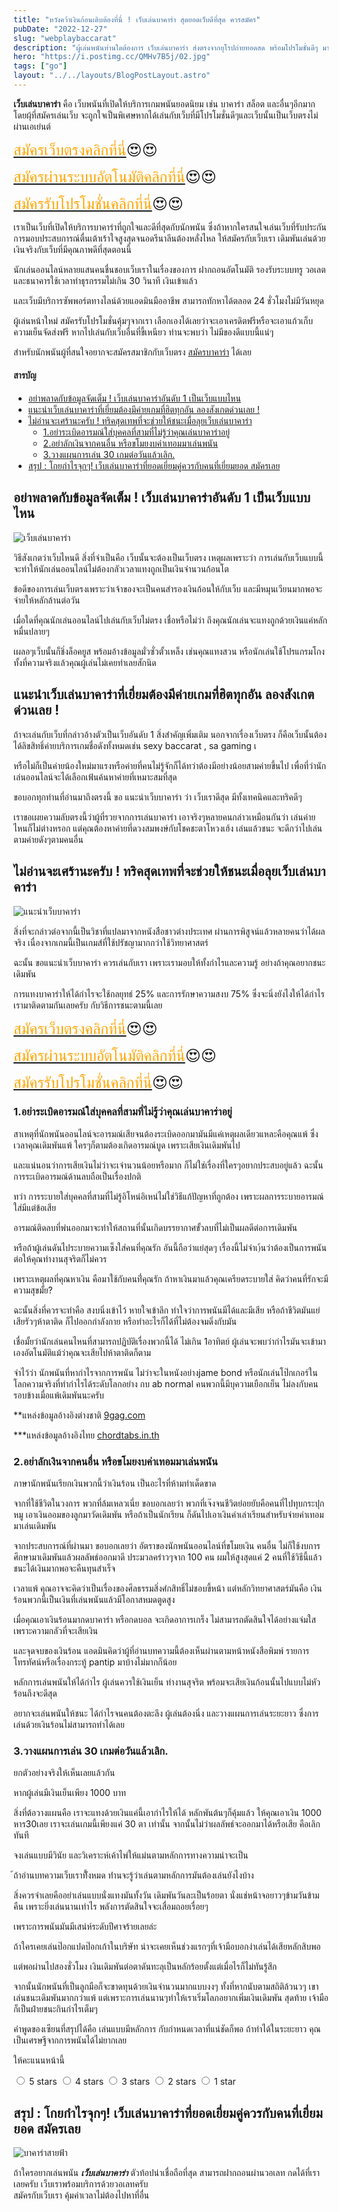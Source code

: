 ```yaml
---
title: "หวังคว้าเงินก้อนเติบต้องที่นี่ ! เว็บเล่นบาคาร่า สุดยอดเว็บดีที่สุด ควรสมัคร"
pubDate: "2022-12-27"
slug: "webplaybaccarat"
description: "ผู้เล่นพนันท่านใดต้องการ เว็บเล่นบาคาร่า ส่งตรงจากยุโรปถ่ายทอดสด พร้อมโปรโมชั่นดีๆ มาสมัครทางนี้สิ เรามีประสบการณ์และการบริการเหนือใคร"
hero: "https://i.postimg.cc/QMHv7B5j/02.jpg"
tags: ["go"]
layout: "../../layouts/BlogPostLayout.astro"
---
```


**เว็บเล่นบาคาร่า** คือ เว็บพนันที่เปิดให้บริการเกมพนันยอดนิยม เช่น บาคาร่า สล็อต และอื่นๆอีกมาก โดยผุ้ที่สมัครเล่นเว็บ จะถูกใจเป็นพิเศษหากได้เล่นกับเว็บที่มีโปรโมชั่นดีๆและเว็บนั้นเป็นเว็บตรงไม่ผ่านเอเย่นต์

<font size= "5">[<span style="color:orange">สมัครเว็บตรงคลิกที่นี่</span>](https://nazavip.com/26174/t41626o2r59456244323y2m2l464p4)😍😍</font>

<font size= "5">[<span style="color:orange">สมัครผ่านระบบอัตโนมัติคลิกที่นี่</span>](https://nazavip.com/26174/t41626o2r59456244323y2m2l464p4)😍😍</font>

<font size= "5">[<span style="color:orange">สมัครรับโปรโมชั่นคลิกที่นี</span>่](https://nazavip.com/26174/t41626o2r59456244323y2m2l464p4)😍😍</font>

เราเป็นเว็บที่เปิดให้บริการบาคาร่าที่ถูกใจและดีที่สุดกับนักพนัน ซึ่งถ้าหากใครสนใจเล่นเว็บที่รับประกันการมอบประสบการณ์ตื่นเต้าเร้าใจสูงสุดจนอดรีนาลีนต้องหลั่งไหล ให้สมัครกับเว็บเรา เดิมพันเล่นด้วยเงินจริงกับเว็บที่มีคุณภาพดีที่สุดตอนนี้

นักเล่นออนไลน์หลายแสนคนชื่นชอบเว็บเราในเรื่องของการ ฝากถอนอัตโนมัติ รองรับระบบทรู วอเลต และธนาคารใช้เวลาทำธุรกรรมไม่เกิน 30 วินาที เงินเข้าแล้ว 

และเว็บมีบริการซัพพอร์ตทางไลน์ด้วยแอดมินมืออาชีพ สามารถทักหาได้ตลอด 24 ชั่วโมงไม่มีวันหยุด 

ผู้เล่นหน้าใหม่ สมัครรับโปรโมชั่นคุ้มๆจากเรา เลือกเองได้เลยว่าจะเอาเครดิตฟรีหรือจะเอาแก้วเก็บความเย็นจัดส่งฟรี หากไปเล่นกับเว็บอื่นที่ขี้เหนียว ท่านจะพบว่า ไม่มีของดีแบบนี้แน่ๆ


สำหรับนักพนันผู้ที่สนใจอยากจะสมัครสมาชิกกับเว็บตรง [สมัครบาคาร่า](https://mvpzero.netlify.app/posts/registerbaccarat/) ได้เลย  


#### สารบัญ
- [อย่าพลาดกับข้อมูลจัดเต็ม ! เว็บเล่นบาคาร่าอันดับ 1 เป็นเว็บแบบไหน ](#อย่าพลาดกับข้อมูลจัดเต็ม--เว็บเล่นบาคาร่าอันดับ-1-เป็นเว็บแบบไหน-)
- [แนะนำเว็บเล่นบาคาร่าที่เยี่ยมต้องมีค่ายเกมที่ฮิตทุกอัน ลองสังเกตด่วนเลย !](#แนะนำเว็บเล่นบาคาร่าที่เยี่ยมต้องมีค่ายเกมที่ฮิตทุกอัน-ลองสังเกตด่วนเลย-)
- [ไม่อ่านจะเศร้านะครับ ! ทริคสุดเทพที่จะช่วยให้ชนะเมื่อลุยเว็บเล่นบาคาร่า](#ไม่อ่านจะเศร้านะครับ--ทริคสุดเทพที่จะช่วยให้ชนะเมื่อลุยเว็บเล่นบาคาร่า)
  - [1.อย่าระเบิดอารมณ์ใส่บุคคลที่สามที่ไม่รู้ว่าคุณเล่นบาคาร่าอยู่](#1อย่าระเบิดอารมณ์ใส่บุคคลที่สามที่ไม่รู้ว่าคุณเล่นบาคาร่าอยู่)
  - [2.อย่าลักเงินจากคนอื่น หรือขโมยงบค่าเทอมมาเล่นพนัน](#2อย่าลักเงินจากคนอื่น-หรือขโมยงบค่าเทอมมาเล่นพนัน)
  - [3.วางแผนการเล่น 30 เกมต่อวันแล้วเลิก.](#3วางแผนการเล่น-30-เกมต่อวันแล้วเลิก)
- [สรุป : โกยกำไรจุกๆ! เว็บเล่นบาคาร่าที่ยอดเยี่ยมคู่ควรกับคนที่เยี่ยมยอด สมัครเลย](#สรุป--โกยกำไรจุกๆ-เว็บเล่นบาคาร่าที่ยอดเยี่ยมคู่ควรกับคนที่เยี่ยมยอด-สมัครเลย)



## อย่าพลาดกับข้อมูลจัดเต็ม ! เว็บเล่นบาคาร่าอันดับ 1 เป็นเว็บแบบไหน <a name="01"></a>




![เว็บเล่นบาคาร่า](https://i.postimg.cc/439BZpVH/03.jpg)

วิธีสังเกตว่าเว็บไหนดี สิ่งที่จำเป็นคือ เว็บนั้นจะต้องเป็นเว็บตรง   เหตุผลเพราะว่า การเล่นกับเว็บแบบนี้จะทำให้นักเล่นออนไลน์ไม่ต้องกลัวเวลาแทงถูกเป็นเงินจำนวนก้อนโต 

ข้อดีของการเล่นเว็บตรงเพราะว่าเจ้าของจะเป็นคนสำรองเงินก้อนให้กับเว็บ และมีหมุนเวียนมากพอจะจ่ายให้หลักล้านต่อวัน

เมื่อใดที่คุณนักเล่นออนไลน์ไปเล่นกับเว็บไม่ตรง เชื่อหรือไม่ว่า ถึงคุณนักเล่นจะแทงถูกด้วยเงินแค่หลักหมื่นปลายๆ 

เผลอๆเว็บนั้นก็ชิ่งล็อคยูส พร้อมอ้างข้อมูลมั่วซั่วตั้วเหล็ง เช่นคุณแทงสวน หรือนักเล่นใช้โปรแกรมโกง ทั้งที่ความจริงแล้วคุณผู้เล่นไม่เคยทำเลยสักนิด

## แนะนำเว็บเล่นบาคาร่าที่เยี่ยมต้องมีค่ายเกมที่ฮิตทุกอัน ลองสังเกตด่วนเลย !


ถ้าจะเล่นกับเว็บที่กล่าวอ้างตัวเป็นเว็บอันดับ 1 สิ่งสำคัญเพิ่มเติม นอกจากเรื่องเว็บตรง ก็คือเว็บนั้นต้องได้ลิขสิทธิ์ค่ายบริการเกมชื่อดังทั้งหมดเช่น sexy baccarat , sa gaming เ 

หรือไม่ก็เป็นค่ายน้องใหม่มาแรงหรือค่ายที่คนไม่รู้จักก็ได้ทว่าต้องมีอย่างน้อยสามค่ายขึ้นไป เพื่อที่ว่านักเล่นออนไลน์จะได้เลือกเฟ้นค้นหาค่ายที่เหมาะสมที่สุด

ขอบอกทุกท่านที่อ่านมาถึงตรงนี้ ขอ แนะนำเว็บบาคาร่า ว่า เว็บเราดีสุด มีทั้งเทคนิคและทริคดีๆ

เราขอเผยความลับตรงนี้ว่าผู้ที่รวยจากการเล่นบาคาร่า เอาจริงๆหลายคนกล่าวเหมือนกันว่า เล่นค่ายไหนก็ไม่ต่างหรอก แต่คุณต้องหาค่ายที่ดวงสมพงษ์กับโชคชะตาโหวงเฮ้ง เล่นแล้วชนะ จะดีกว่าไปเล่นตามค่ายดังๆตามคนอื่น

## ไม่อ่านจะเศร้านะครับ ! ทริคสุดเทพที่จะช่วยให้ชนะเมื่อลุยเว็บเล่นบาคาร่า


![แนะนำเว็บบาคาร่า](https://i.postimg.cc/zDn6TYLH/01.jpg)


สิ่งที่จะกล่าวต่อจากนี้เป็นวิชาที่แปลมาจากหนังสือชาวต่างประเทศ ผ่านการพิสูจน์แล้วหลายคนว่าได้ผลจริง  เนื่องจากเกมนี้เป็นเกมส์ที่ใช้ปรัชญามากกว่าใช้วิทยาศาสตร์ 

ฉะนั้น ขอแนะนำเว็บบาคาร่า ควรเล่นกับเรา เพราะเรามอบให้ทั้งกำไรและความรู้ 
อย่างถ้าคุณอยากชนะเดิมพัน 

การแทงบาคาร่าให้ได้กำไรจะใช้กลยุทธ์ 25% และการรักษาความสงบ 75%  ซึ่งจะนิ่งยังไงให้ได้กำไร เรามาติดตามกันเลยครับ กับวิธีการชนะตามนี้เลย

<font size= "5">[<span style="color:orange">สมัครเว็บตรงคลิกที่นี่</span>](https://nazavip.com/26174/t41626o2r59456244323y2m2l464p4)😍😍</font>

<font size= "5">[<span style="color:orange">สมัครผ่านระบบอัตโนมัติคลิกที่นี่</span>](https://nazavip.com/26174/t41626o2r59456244323y2m2l464p4)😍😍</font>

<font size= "5">[<span style="color:orange">สมัครรับโปรโมชั่นคลิกที่นี</span>่](https://nazavip.com/26174/t41626o2r59456244323y2m2l464p4)😍😍</font>

 
### 1.อย่าระเบิดอารมณ์ใส่บุคคลที่สามที่ไม่รู้ว่าคุณเล่นบาคาร่าอยู่


สาเหตุที่นักพนันออนไลน์จะอารมณ์เสียจนต้องระเบิดออกมามันมีแค่เหตุผลเดียวแหละคือคุณแพ้ ซึ่งเวลาคุณเดิมพันแพ้ ใครๆก็ตามต้องเกิดอารมณ์บูด เพราะเสียเงินเดิมพันไป

และแน่นอนว่าการเสียเงินไม่ว่าจะเจำนวนน้อยหรือมาก ก็ไม่ใช่เรื่องที่ใครๆอยากประสบอยู่แล้ว ฉะนั้นการระเบิดอารมณ์ด้านลบถือเป็นเรื่องปกติ

ทว่า การระบายใส่บุคคลที่สามที่ไม่รู้อิโหน่อิเหน่ไม่ใช่วิธีแก้ปัญหาที่ถูกต้อง เพราะผลการระบายอารมณ์ใส่มีแต่ข้อเสีย  

อารมณ์ติดลบที่พ่นออกมาจะทำให้สถานที่นั้นเกิดบรรยากาศขั้วลบที่ไม่เป็นผลดีต่อการเดิมพัน

หรือถ้าผู้เล่นดันไประบายความเซ็งใส่คนที่คุณรัก อันนี้ถือว่าแย่สุดๆ เรื่องนี้ไม่จำเ)้นว่าต้องเป็นการพนัน ต่อให้คุณทำงานสุจริตก็ไม่ควร

เพราะเหตุผลที่คุณหาเงิน คือมาใช้กับคนที่่คุณรัก ถ้าหาเงินมาแล้วคุณเครียดระบายใส่ คิดว่าคนที่รักจะมีความสุขมั้ย?

ฉะนั้นสิ่งที่ควรจะทำคือ สงบนิ่งเข้าไว้ หายใจเข้าลึก ทำใจว่าการพนันมีได้และมีเสีย หรือถ้าชีวิตมันแย่ เสียรัวๆห้าตาติด ก็ไปออกกำลังกาย หรือทำอะไรก็ได้ที่ไม่ต้องจมดิ่งกับมัน

เชื่อมั้ยว่านักเล่นคนไหนที่สามารถปฏิบัติเรื่องพวกนี้ได้ ไม่เกิน 1อาทิตย์ ผู้เล่นจะพบว่ากำไรมันจะเข้ามาเองอัตโนมัติแม้ว่าคุณจะเสียไปห้าตาติดก็ตาม

จำไว้ว่า นักพนันที่หากำไรจากการพนัน ไม่ว่าจะในหนังอย่างjame bond หรือนักเล่นโป๊กเกอร์ในโลกความจริงที่ทำกำไรได้ระดับโลกอย่าง กบ ab normal คนพวกนี้มีบุความเยือกเย็น ไม่ลงกับคนรอบข้างเมื่อแพ้เดิมพันนะครับ

**แหล่งข้อมูลอ้างอิงต่างชาติ [9gag.com](https://9gag.com/)

***แหล่งข้อมูลอ้างอิงไทย  [chordtabs.in.th](https://chordtabs.in.th/)

### 2.อย่าลักเงินจากคนอื่น หรือขโมยงบค่าเทอมมาเล่นพนัน


ภาษานักพนันเรียกเงินพวกนี้ว่าเงินร้อน เป็นอะไรที่ห้ามทำเด็ดขาด  

จากที่ใช้ชีวิตในวงการ พวกที่ล้มเหลวเนี่ย ขอบอกเลยว่า พวกที่เจ๊งจนชีวิตย่อยยับคือคนที่ไปทุบกระปุกหมู เอาเงินออมของลูกมาวัดเดิมพัน หรือถ้าเป็นนักเรียน ก็ดันไปเอาเงินค่าเล่าเรียนสำหรับจ่ายค่าเทอม มาเล่นเดิมพัน


จากประสบการณ์ที่ผ่านมา ขอบอกเลยว่า อัตราของนักพนันออนไลน์ที่ขโมยเงิน คนอื่น ไม่ก็ใช้งบการศึกษามาเดิมพันแล้วผลลัพธ์ออกมาดี ประมวลคร่าวๆจาก 100 คน ผมให้สูงสุดแค่ 2 คนที่ใช้วิธีนี้แล้วชนะได้เงินมากพอจะคืนทุนสำเร็จ

เวลาแพ้ คุณอาจจะคิดว่าเป็นเรื่องของศีลธรรมสิ่งศํกสิทธิ์ไม่ชอบขี้หน้า แต่หลักวิทยาศาสตร์มันคือ เงินร้อนพวกนี้เป็นเงินที่เล่นพนันแล้วมีโอกาสหมดตูดสูง

เมื่อคุณเอาเงินร้อนมากดบาคาร่า หรือกดบอล จะเกิดอาการเกร็ง  ไม่สามารถตัดสินใจได้อย่างแจ่มใสเพราะความกลัวที่จะเสียเงิน

และจุดจบของเงินร้อน แอดมินคิดว่าผู้ที่อ่านบทความนี้ต้องเห็นผ่านตามหน้าหนังสือพิมพ์ รายการโทรทัศน์หรือเรื่องกระทู้ pantip มาบ้างไม่มากก็น้อย

หลักการเล่นพนันให้ได้กำไร ผู้เล่นควรใช้เงินเย็น ทำงานสุจริต พร้อมจะเสียเงินก้อนนั้นไปแบบไม่หัวร้อนถึงจะดีสุด

อยากจะเล่นพนันให้ชนะ ได้กำไรจนคนต้องตะลึง ผู้เล่นต้องนิ่ง และวางแผนการเล่นระยะยาว ซึ่งการเล่นด้วยเงินร้อนไม่สามารถทำได้เลย

### 3.วางแผนการเล่น 30 เกมต่อวันแล้วเลิก.

ยกตัวอย่างจริงให้เห็นเลยแล้วกัน 

หากผู้เล่นมีเงินเย็นเพียง 1000 บาท 

สิ่งที่ต้อวางแผนคือ เราจะแทงด้วยเงินแค่นี้เอากำไรให้ได้ หลักพันต้นๆก็คุ้มแล้ว ให้คุณเอาเงิน 1000 หาร30เลย เราจะเล่นเกมนี้เพียงแค่ 30 ตา เท่านั้น จากนั้นไม่ว่าผลลัพธ์จะออกมาได้หรือเสีย คือเลิกทันที

จงเล่นแบบมีวินัย และวิเคราะห์เค้าไพ่ให้แม่นตามหลักการทางความน่าจะเป็น

้ถ้าอ่านบทความเว็บเราทัี้งหมด ท่่านจะรู้ว่าเล่นตามหลักการมันต้องเล่นยังไงบ้าง

สิ่งควรจำเลยคืออย่าเล่นแบบนั่งแทงมันทั้งวัน เดิมพันวันละเป็นร้อยตา นั่งแช่หน้าจอยาวๆข้ามวันข้ามคืน เพราะยิ่งเล่นนานเท่าไร พลังการตัดสินใจจะเสื่อมถอยเรื่อยๆ

เพราะการพนันมันมีเสน่ห์ระดับปีศาจร้ายเลยล่ะ

ถ้าใครเคยเล่นป๊อกแปดป๊อกเก้าในบริษัท น่าจะเคยเห็นช่วงแรกๆที่เจ้ามือบอกง่าเล่นได้เสียหลักสิบพอ

 แต่พอผ่านไปสองชั่วโมง เงินเดิมพันต่อตาดันทะลุเป็นหลักร้อยตั้งแต่เมื่อไรก็ไม่ทันรู้สึก

จากนั้นนักพนันที่เป็นลูกมือก็จะขาดทุนด้วยเงินจำนวนมากแบบงงๆ ทั้งที่หากนับตามสถิติล้วนวๆ เขาเล่นชนะเดิมพันมากกว่าแพ้ แต่เพราะการเล่นนานๆทำให้เราเริ่มโลภอยากเพิ่มเงินเดิมพัน สุดท้าย เจ้ามือก็เป็นฝ่ายชนะกินกำไรเต็มๆ 

คำพูดของเซียนที่สรุปได้คือ เล่นแบบมีหลักการ กับกำหนดเวลาที่แน่ชัดก็พอ ถ้าทำได้ในระยะยาว คุณเป็นเศรษฐีจากการพนันได้ไม่ยากเลย

ให้คะแนนหน้านี้
<html>

<head>
  <meta charset="UTF-8">
  <link rel="stylesheet" type="text/css" href="style.css">
  <title>Star rating using pure CSS</title>
</head>

<body>
  <div class="rate">
    <input type="radio" id="star5" name="rate" value="5" />
    <label for="star5" title="text">5 stars</label>
    <input type="radio" id="star4" name="rate" value="4" />
    <label for="star4" title="text">4 stars</label>
    <input type="radio" id="star3" name="rate" value="3" />
    <label for="star3" title="text">3 stars</label>
    <input type="radio" id="star2" name="rate" value="2" />
    <label for="star2" title="text">2 stars</label>
    <input type="radio" id="star1" name="rate" value="1" />
    <label for="star1" title="text">1 star</label>
  </div>
</body>


## สรุป : โกยกำไรจุกๆ! เว็บเล่นบาคาร่าที่ยอดเยี่ยมคู่ควรกับคนที่เยี่ยมยอด สมัครเลย

![บาคาร่าสายฟ้า](https://i.postimg.cc/QMHv7B5j/02.jpg)

ถ้าใครอยากเล่นพนัน ***เว็บเล่นบาคาร่า*** ตัวท้อปน่าเชื่อถือที่สุด สามารถฝากถอนผ่านวอเลท กดได้ที่เราเลยครับ เว็บเราพร้อมบริการด้วยวอเลทครับ  
สมัครกับเว็บเรา คุ้มค่าเวลาไม่ต้องไปหาที่อื่น 



